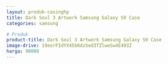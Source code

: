 ```yaml
---
layout: produk-casinghp
title: Dark Soul 3 Artwork Samsung Galaxy S9 Case
categories: samsung

# Produk
product-title: Dark Soul 3 Artwork Samsung Galaxy S9 Case
image-drive: 19eorFIdYX45b6dz5ed3TZlweSw4E493Z
harga: 90000
---
```

